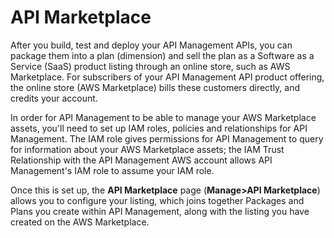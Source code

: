 ﻿---
sidebar_position: 1
---

# API Marketplace

<head>
  <meta name="guidename" content="API Management"/>
  <meta name="context" content="GUID-a72a1354-5ffa-4d35-9402-53bdf73dec30"/>
</head>

After you build, test and deploy your API Management APIs, you can package them into a plan (dimension) and sell the plan as a Software as a Service (SaaS) product listing through an online store, such as AWS Marketplace. For subscribers of your API Management API product offering, the online store (AWS Marketplace) bills these customers directly, and credits your account.

In order for API Management to be able to manage your AWS Marketplace assets, you'll need to set up IAM roles, policies and relationships for API Management. The IAM role gives permissions for API Management to query for information about your AWS Marketplace assets; the IAM Trust Relationship with the API Management AWS account allows API Management's IAM role to assume your IAM role.

Once this is set up, the **API Marketplace** page (**Manage>API Marketplace**) allows you to configure your listing, which joins together Packages and Plans you create within API Management, along with the listing you have created on the AWS Marketplace.
